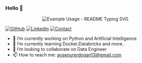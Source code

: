 ### Hello 👋
<p align="center">
  <img src="https://readme-typing-svg.demolab.com/?lines=I+am+a+Software+Engineer+;&font=Fira%20Code&center=true&width=380&height=50&duration=4000&pause=1000" alt="Example Usage - README Typing SVG">
</p>

[![GitHub](https://img.shields.io/badge/SUPPORT%20AT-GITHUB-blue?style=for-the-badge&logo=github)](https://github.com/AyseNurErdogan13) 
[![Linkedin](https://img.shields.io/badge/MY%20PROFILE-Linkedin-blue?style=for-the-badge&logo=github)](https://www.linkedin.com/in/ayşenur-erdoğan-36310a208/) 
[![Contact](https://img.shields.io/badge/CONTACT-GMAIL-yellow?style=for-the-badge&logo=gmail&logoColor=white)](mailto:aysenurerdogan13@gmail.com)
 
- 🔭 I’m currently working on Python and Artificial Intelligence
- 🌱 I’m currently learning Docker,Databricks and more.. 
- 👯 I’m looking to collaborate on Data Engineer 
- 📫 How to reach me: aysenurerdogan13@gmail.com

